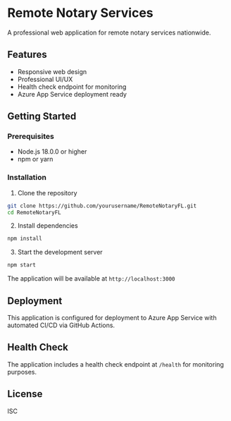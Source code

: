 # Remote Notary Services

A professional web application for remote notary services nationwide.

## Features

- Responsive web design
- Professional UI/UX
- Health check endpoint for monitoring
- Azure App Service deployment ready

## Getting Started

### Prerequisites

- Node.js 18.0.0 or higher
- npm or yarn

### Installation

1. Clone the repository
```bash
git clone https://github.com/yourusername/RemoteNotaryFL.git
cd RemoteNotaryFL
```

2. Install dependencies
```bash
npm install
```

3. Start the development server
```bash
npm start
```

The application will be available at `http://localhost:3000`

## Deployment

This application is configured for deployment to Azure App Service with automated CI/CD via GitHub Actions.

## Health Check

The application includes a health check endpoint at `/health` for monitoring purposes.

## License

ISC 